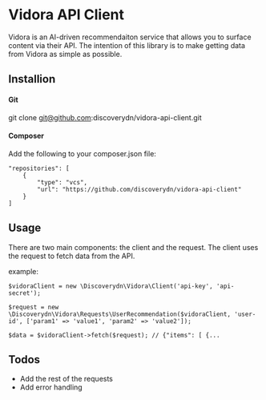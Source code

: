 # Vidora API Client

Vidora is an AI-driven recommendaiton service that allows you to surface content via their API. The intention of this library is to make getting data from Vidora as simple as possible.

## Installion

#### Git

git clone git@github.com:discoverydn/vidora-api-client.git

#### Composer

Add the following to your composer.json file:

    "repositories": [
        {
            "type": "vcs",
            "url": "https://github.com/discoverydn/vidora-api-client"
        }
    ]

## Usage

There are two main components: the client and the request. The client uses the request to fetch data from the API.

example:

    $vidoraClient = new \Discoverydn\Vidora\Client('api-key', 'api-secret');
    
    $request = new \Discoverydn\Vidora\Requests\UserRecommendation($vidoraClient, 'user-id', ['param1' => 'value1', 'param2' => 'value2']);

    $data = $vidoraClient->fetch($request); // {"items": [ {...

## Todos

* Add the rest of the requests
* Add error handling



